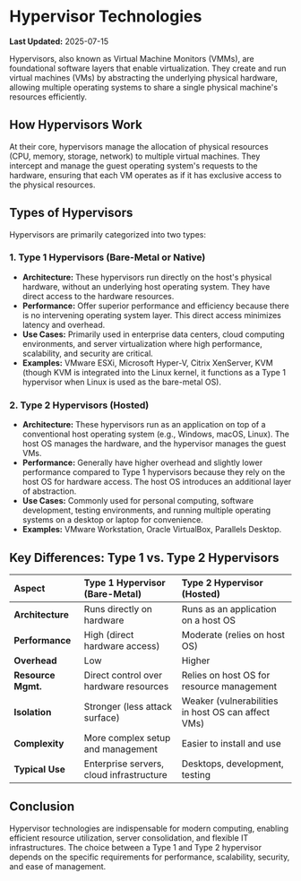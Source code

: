 # Hypervisor Technologies

**Last Updated:** 2025-07-15

Hypervisors, also known as Virtual Machine Monitors (VMMs), are foundational software layers that enable virtualization. They create and run virtual machines (VMs) by abstracting the underlying physical hardware, allowing multiple operating systems to share a single physical machine's resources efficiently.

## How Hypervisors Work

At their core, hypervisors manage the allocation of physical resources (CPU, memory, storage, network) to multiple virtual machines. They intercept and manage the guest operating system's requests to the hardware, ensuring that each VM operates as if it has exclusive access to the physical resources.

## Types of Hypervisors

Hypervisors are primarily categorized into two types:

### 1. Type 1 Hypervisors (Bare-Metal or Native)

*   **Architecture:** These hypervisors run directly on the host's physical hardware, without an underlying host operating system. They have direct access to the hardware resources.
*   **Performance:** Offer superior performance and efficiency because there is no intervening operating system layer. This direct access minimizes latency and overhead.
*   **Use Cases:** Primarily used in enterprise data centers, cloud computing environments, and server virtualization where high performance, scalability, and security are critical.
*   **Examples:** VMware ESXi, Microsoft Hyper-V, Citrix XenServer, KVM (though KVM is integrated into the Linux kernel, it functions as a Type 1 hypervisor when Linux is used as the bare-metal OS).

### 2. Type 2 Hypervisors (Hosted)

*   **Architecture:** These hypervisors run as an application on top of a conventional host operating system (e.g., Windows, macOS, Linux). The host OS manages the hardware, and the hypervisor manages the guest VMs.
*   **Performance:** Generally have higher overhead and slightly lower performance compared to Type 1 hypervisors because they rely on the host OS for hardware access. The host OS introduces an additional layer of abstraction.
*   **Use Cases:** Commonly used for personal computing, software development, testing environments, and running multiple operating systems on a desktop or laptop for convenience.
*   **Examples:** VMware Workstation, Oracle VirtualBox, Parallels Desktop.

## Key Differences: Type 1 vs. Type 2 Hypervisors

| Aspect            | Type 1 Hypervisor (Bare-Metal)                  | Type 2 Hypervisor (Hosted)                      |
| :---------------- | :---------------------------------------------- | :---------------------------------------------- |
| **Architecture**  | Runs directly on hardware                       | Runs as an application on a host OS             |
| **Performance**   | High (direct hardware access)                   | Moderate (relies on host OS)                    |
| **Overhead**      | Low                                             | Higher                                          |
| **Resource Mgmt.**| Direct control over hardware resources          | Relies on host OS for resource management       |
| **Isolation**     | Stronger (less attack surface)                  | Weaker (vulnerabilities in host OS can affect VMs) |
| **Complexity**    | More complex setup and management               | Easier to install and use                       |
| **Typical Use**   | Enterprise servers, cloud infrastructure        | Desktops, development, testing                  |

## Conclusion

Hypervisor technologies are indispensable for modern computing, enabling efficient resource utilization, server consolidation, and flexible IT infrastructures. The choice between a Type 1 and Type 2 hypervisor depends on the specific requirements for performance, scalability, security, and ease of management.